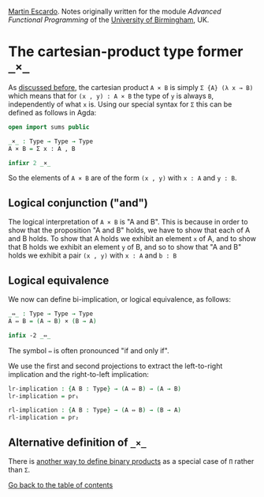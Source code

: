 
[Martin Escardo](Https://www.Cs.Bham.Ac.Uk/~mhe/).
Notes originally written for the module *Advanced Functional Programming* of the [University of Birmingham](https://www.birmingham.ac.uk/index.aspx), UK.


<!--
```agda
{-# OPTIONS --without-K --safe #-}

module binary-products where

open import general-notation
```
-->
# The cartesian-product type former `_×_`

As [discussed before](sums.lagda.md), the cartesian product `A × B` is simply `Σ {A} (λ x → B)` which means that for `(x , y) : A × B` the type of `y` is always `B`, independently of what `x` is. Using our special syntax for `Σ` this can be defined as follows in Agda:
```agda
open import sums public

_×_ : Type → Type → Type
A × B = Σ x ꞉ A , B

infixr 2 _×_
```
So the elements of `A × B` are of the form `(x , y)` with `x : A` and `y : B`.

## Logical conjunction ("and")

The logical interpretation of `A × B` is "A and B". This is because in order to show that the proposition "A and B" holds, we have to show that each of A and B holds. To show that A holds we exhibit an element `x` of A, and to show that B holds we exhibit an element `y` of B, and so to show that "A and B" holds we exhibit a pair `(x , y)` with `x : A` and `b : B`

## Logical equivalence

We now can define bi-implication, or logical equivalence, as follows:
```agda
_⇔_ : Type → Type → Type
A ⇔ B = (A → B) × (B → A)

infix -2 _⇔_
```
The symbol `⇔` is often pronounced "if and only if".

We use the first and second projections to extract the left-to-right implication and the right-to-left implication:
```agda
lr-implication : {A B : Type} → (A ⇔ B) → (A → B)
lr-implication = pr₁

rl-implication : {A B : Type} → (A ⇔ B) → (B → A)
rl-implication = pr₂
```

## Alternative definition of `_×_`

There is [another way to define binary products](binary-products-as-products.lagda.md) as a special case of `Π` rather than `Σ`.

[Go back to the table of contents](https://martinescardo.github.io/HoTTEST-Summer-School/)
